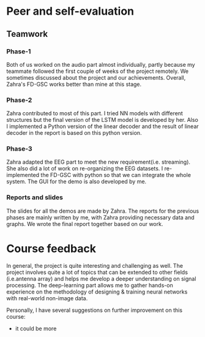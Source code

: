 # Peer and self-evaluation

## Teamwork

### Phase-1
Both of us worked on the audio part almost individually, partly because my teammate followed the first couple of weeks of the project remotely. We sometimes discussed about the project and our achievements. Overall, Zahra's FD-GSC works better than mine at this stage.

### Phase-2
Zahra contributed to most of this part. I tried NN models with different structures but the final version of the LSTM model is developed by her. Also I implemented a Python version of the linear decoder and the result of linear decoder in the report is based on this python version.

### Phase-3
Zahra adapted the EEG part to meet the new requirement(i.e. streaming). She also did a lot of work on re-organizing the EEG datasets. I re-implemented the FD-GSC with python so that we can integrate the whole system. The GUI for the demo is also developed by me.

### Reports and slides
The slides for all the demos are made by Zahra. The reports for the previous phases are mainly written by me, with Zahra providing necessary data and graphs. We wrote the final report together based on our work. 

# Course feedback

In general, the project is quite interesting and challenging as well. The project involves quite a lot of topics that can be extended to other fields (i.e.antenna array) and helps me develop a deeper understanding on signal processing. The deep-learning part allows me to gather hands-on experience on the methodology of designing & training neural networks with real-world non-image data. 

Personally, I have several suggestions on further improvement on this course:
* it could be more 